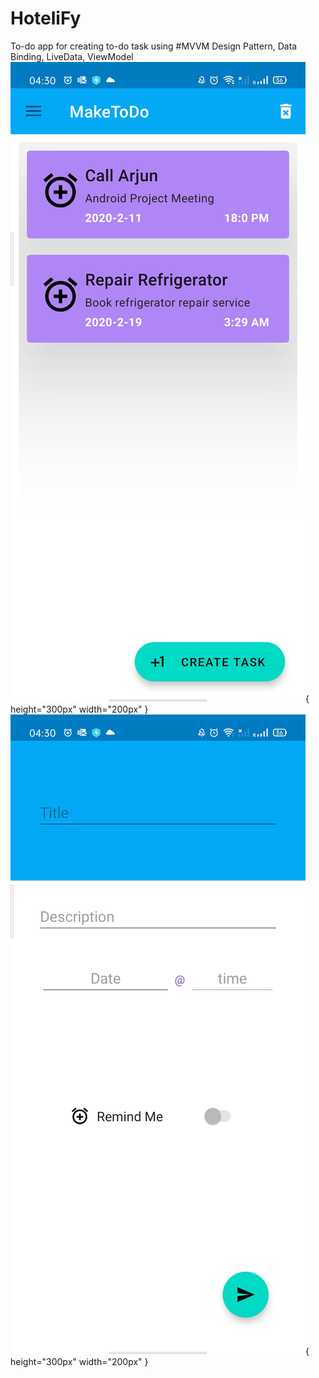 # HoteliFy
To-do app for creating to-do task using #MVVM Design Pattern, Data Binding, LiveData, ViewModel
![](images/home.jpg){ height="300px" width="200px" }
![](images/newtask.jpg){ height="300px" width="200px" }
